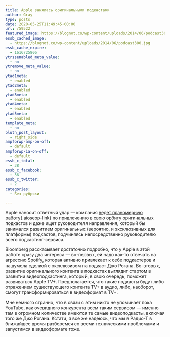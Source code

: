 ```yaml
---
title: Apple занялась оригинальными подкастами
author: Gray
type: posts
date: 2020-05-25T11:49:45+00:00
url: /59522
featured_image: https://blognot.co/wp-content/uploads/2014/06/podcast300.jpg
essb_cached_image:
  - https://blognot.co/wp-content/uploads/2014/06/podcast300.jpg
essb_cache_expire:
  - 1616725806
ytrssenabled_meta_value:
  - no
ytremove_meta_value:
  - no
ytad1meta:
  - enabled
ytad2meta:
  - enabled
ytad3meta:
  - enabled
ytad4meta:
  - enabled
ytad5meta:
  - enabled
template_meta:
  - no
bluth_post_layout:
  - right_side
ampforwp-amp-on-off:
  - default
ampforwp-ia-on-off:
  - default
essb_c_total:
  - 38
essb_c_facebook:
  - 36
essb_c_twitter:
  - 2
categories:
  - Без рубрики

---
```








Apple наносит ответный удар — компания [ведет планомерную работу][1]{.aioseop-link} по привлечению в свою орбиту оригинальных подкастов и даже ищет руководителя направления, который бы занимался развитием оригинальных (вероятно, и эксклюзивных для платформы) подкастов, подчиняясь непосредственно руководителю всего подкастинг-сервиса.

Bloomberg рассказывает достаточно подробно, что у Apple в этой работе сразу два интереса — во-первых, ей надо как-то отвечать на агрессию Spotify, которая активно привлекает к себе подкастеров и нашумела сделкой с эксклюзивом на подкаст Джо Рогана. Во-вторых, развитие оригинального контента в подкастах выглядит стартом в развитии видеоподкастинга, который, в свою очередь, поможет развиваться Apple TV+. Предполагается, что такие подкасты будут либо отражением существующего контента TV+ в аудио, либо, наоборот, смогут трансформироваться в видеоформат в TV+.

Мне немного странно, что в связи с этим никто не упоминает пока YouTube, как очевидного конкурента всем таким сервисом — именно там в огромном количестве имеются те самые видеоподкасты, включая того же Джо Рогана. Кстати, я все же надеюсь, что мы в Радио-Т в ближайшее время разберемся со всеми техническими проблемами и запустимся в видеоформате тоже.

 [1]: https://www.bloomberg.com/news/articles/2020-05-21/apple-ramps-up-original-podcasts-in-part-to-help-promote-tv